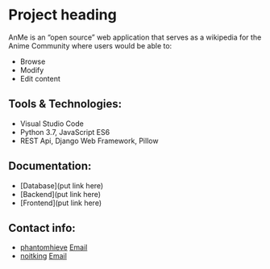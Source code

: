 # Project heading

AnMe is an “open source” web application that serves as a wikipedia for the Anime Community where users would be able to:
- Browse
- Modify
- Edit content

## Tools & Technologies:

- Visual Studio Code
- Python 3.7, JavaScript ES6
- REST Api, Django Web Framework, Pillow

## Documentation:

- [Database](put link here)
- [Backend](put link here)
- [Frontend](put link here)

## Contact info:

- [phantomhieve](https://github.com/phantomhieve)   [Email](mailto:khetanatulz@gmail.com)
- [noitking](https://github.com/noitking)   [Email](mailto:sanjeev22.m@gmail.com)
